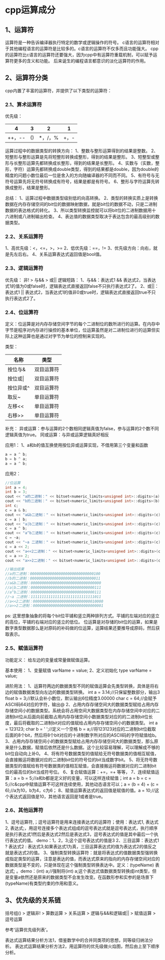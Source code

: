 # cpp运算成分
## 1、运算符
运算符是一种告诉编译器执行特定的数学或逻辑操作的符号。
c语言的运算符相对于其他编程语言的运算符是比较多的。c语言的运算符不仅多而且功能强大。
cpp的运算符比c语言的运算符还要强大，因为cpp中有运算符重载机制，可以赋予运算符更多的含义和功能。
后来诞生的编程语言都意识的淡化运算符的作用。

## 2、运算符分类
cpp内置了丰富的运算符，并提供了以下类型的运算符：

### 2.1、算术运算符
优先级：

| 4 | 3 | 2 | 1 |
|---|---|---|---|
| ++，-- |  () | *，/，% | +，- |

运算过程中的数据类型的转换方向：
1、整数与整形运算得到的结果是整数。
2、短整形与整形运算是先将短整形转换成整形，得到的结果是整形。
3、短整型或整形与长整形运算先都转换成长整形，得到的结果是长整形。
4、实数与（实数，整形，字符）运算先都转换成double类型，得到的结果都是double，因为double的精度的问题小数位最后一位是舍入的方向随编译器的不同而不同。
5、有符号与无符号运算先将无符号转换成有符号，结果是都是有符号。
6、整形与字符运算先转换成整形，结果是整形。

总结：
1、运算过程中数据类型级别低的向高转换。
2、类型的转换实质上是转换数据在内存存储空间的bit位的数据映射数据，就是bit位的数据不动，只是二进制数据的表达格式的转化。
3、所以类型转换监控就可以将bit位的二进制数据用十六进制或八进制输出检查。
4、表达值的数据类型取决于表达包含的最高级别的数据类型。

### 2.2、关系运算符
1、高优先级：<，<=，>，>=
2、低优先级：==，!=
3、优先级方向：向右，就是先左后右。
4、关系运算表达式返回值是bool值。

### 2.3、逻辑运算符
优先级：
非!  > 与&& > 或||
逻辑短路：
1、与&&：表达式1 && 表达式2，当表达式1的值为0或false时，逻辑表达式直接返回false不只执行表达式2了。
2、或||：表达式1 || 表达式2，当表达式1的值非0或true时，逻辑表达式直接返回true不只执行表达式2了。

### 2.4、位运算符
定义：位运算是对内存存储空间字节的每个二进制位的数所进行的运算。在内存中字节是程序对内存进行操控的基本单位，位运算虽然是对二进制位进行的运算但实际上这种运算也是通过对字节为单位的控制来实现的。

类型：

| 名称 | 类型 |
|---|---|
| 按位与& | 双目运算符 |
| 按位或\| | 双目运算符 |
| 按位异或^ | 双目运算符 |
| 取反~ | 单目运算符 |
| 左移<< | 单目运算符 |
| 右移>> | 单目运算符 |

补充：
异或运算：参与运算的2个数相同逻辑真值为false，参与运算的2个数不同逻辑真值为true。
同或运算：与异或运算逻辑真好相反

应用1：
1、a和b的值互换使用按位异或运算实现，不借用第三个变量和函数

```c++
a = a ^ b;
b = b ^ a;
a = a ^ b;
```

应用2：

```c++
//位运算
int a = 4;
int b = 3;
cout << "a的二进制：" << bitset<numeric_limits<unsigned int>::digits>(a) << endl; //二进制输出变量a
cout << "b的二进制：" << bitset<numeric_limits<unsigned int>::digits>(b) << endl; //二进制输出变量b
int c;
c = a & b;
cout << "a&b二进制：" << bitset<numeric_limits<unsigned int>::digits>(c) << endl; //二进制输出变量c
c = a | b;
cout << "a|b二进制：" << bitset<numeric_limits<unsigned int>::digits>(c) << endl; //二进制输出变量c
c = a ^ b;
cout << "a^b二进制：" << bitset<numeric_limits<unsigned int>::digits>(c) << endl; //二进制输出变量c
c = ~a;
cout << "~a 二进制：" << bitset<numeric_limits<unsigned int>::digits>(c) << endl; //二进制输出变量c
c = a << 2;
cout << "a<<2二进制：" << bitset<numeric_limits<unsigned int>::digits>(c) << endl; //二进制输出变量c
c = a >> 2;
cout << "a>>2二进制：" << bitset<numeric_limits<unsigned int>::digits>(c) << endl; //二进制输出变量c

//输出结果
//a的二进制：00000000000000000000000000000100
//b的二进制：00000000000000000000000000000011
//a&b二进制：00000000000000000000000000000000
//a|b二进制：00000000000000000000000000000111
//a^b二进制：00000000000000000000000000000111
//~a 二进制：11111111111111111111111111111011
//a<<2二进制：00000000000000000000000000010000
//a>>2二进制：00000000000000000000000000000001
```

ps:
这里想象抽象的将每个bit位平铺和竖立两种排列方式。平铺的左端对应的竖立的高位，平铺的右端对应的竖立的低位。
位运算是对存储的bit位的运算，如果是数字类型数据那么是对原码的补码做的位运算，运算结果还要推导成原码，然后获取表示。

### 2.5、赋值运算符
功能定义：
给左边的变量或常量做赋值运算。

基本使用：
1、变量赋值 varName = value;
2、定义初始化 type varName = value;

进阶用法：
1、运算符两边的数据类型不同的赋值运算会先类型转换，具体是将右边的赋值数据类型向左边的数据类型转换。
int a = 3.14;//只保留整数部分，输出3
float b = 3;//默认会补小数位，默认输出6位精度3.00000
char c = 64;//会赋予ASCII码64对应的字符，输出@
2、占用内存存储空间大的数据类型赋给占用内存存储空间小的数据类型。系统会将占用空间大数据类型在内存存储空间中对应的二进制bit位从后面向前截取占用内存存储空间小数据类型对应的的二进制bit位长度，最后将截取的二进制bit对应的值赋给占用内存存储空间小的数据类型。
int a = 123123;
char b = ' ';//定义一个空格
b = a;//将123123对应的二进制bit位截取后面的8个bit，然后将8个bit对应的十进制数字所对应的ASCII码的字符赋值给b。
3、占用内存存储空间小的数据类型赋给占用内存存储空间大的数据类型，那么原来是什么数据，赋值后依然还是什么数据。这个比较容易理解，可以理解成不够的bit位自动向上补0。
4、将有符号数据类型的值赋给无符号数据类的值相互赋值，会直接搬运将数据对应的二进制bit位的符号位的bit当成数字bit。
5、将无符号数据类型的值赋给有符号数据类的值相互赋值，会直接搬运将数据对应的二进制bit位的最高位的bit当成符号位。
6、复合赋值运算：+=，=+ 等等，
7、连续赋值运算：a = b = 5;//a和b都是定义好的变量，可以这样连续赋值；int a = b = c = 5;//c&cpp中赋值运算不可这样连续使用，其他动态语言可以；a = (b = 4) + (c = 6);//a为10，b为4，c为6；
8、赋值运算表达式的返回值是赋值的值。a = 10;//这个表达式返回值是10，其他语言返回是1或者是true。

### 2.6、其他运算符
1、逗号运算符,；逗号运算符是用来连接表达式的运算符；使用：表达式1, 表达式2, 表达式;，用逗号连接多个表达式组成的逗号表达式就是逗号表达式，执行顺序是执行表达式1然后是表达式2然后是表达式3，逗号表达式的值是其中最后一个执行表达式的值。
demo：1，2，3;这个逗号表达式的值是3
2、三目运算：表达式1 ? 表达式2 : 表达式3;如果表达式1为真，三目运算表达式的值为表达式2的值反之就是表达式2的值。
3、强制类型转换运算符：就是将表达式的值数据类型强转换成指定类型的运算，注意是表达的值，而表达式原来的指向的内存存储空间对应的数据类型是不变的，只是体现在这个强制类型转换表达中。定义：(typeName) 表达式; 。demo：(int) a;//强制将(int) a;这个表达式值数据类型转换成int类型，但是变量a依然还是原来的数据类型不会发生改变。在函数形参和实参的是场景下(typeName)有类型约束的作用和意义。

## 3、优先级的关系链
括号组() > 逻辑非! > 算数运算 > 关系运算 > 逻辑与&&和逻辑或|| > 赋值运算 > 逗号运算

参考‘运算优先级列表’。

表达式运算结果分析方法1，借鉴数学中的合并同类项的思想，同等级归纳法分析。
表达式运算结果分析方法2，用运算符的优先级做火焰图，然后由上至下顺序分析。

